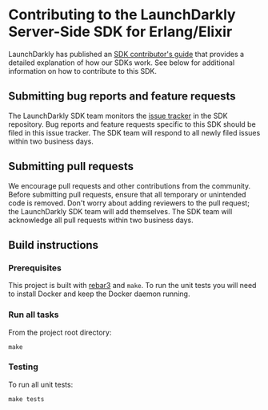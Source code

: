 # Contributing to the LaunchDarkly Server-Side SDK for Erlang/Elixir

LaunchDarkly has published an [SDK contributor's guide](https://docs.launchdarkly.com/docs/sdk-contributors-guide) that provides a detailed explanation of how our SDKs work. See below for additional information on how to contribute to this SDK.

## Submitting bug reports and feature requests

The LaunchDarkly SDK team monitors the [issue tracker](https://github.com/launchdarkly/erlang-server-sdk/issues) in the SDK repository. Bug reports and feature requests specific to this SDK should be filed in this issue tracker. The SDK team will respond to all newly filed issues within two business days.

## Submitting pull requests

We encourage pull requests and other contributions from the community. Before submitting pull requests, ensure that all temporary or unintended code is removed. Don't worry about adding reviewers to the pull request; the LaunchDarkly SDK team will add themselves. The SDK team will acknowledge all pull requests within two business days.

## Build instructions

### Prerequisites

This project is built with [rebar3](https://www.rebar3.org/) and `make`. To run the unit tests you will need to install Docker and keep the Docker daemon running.

### Run all tasks

From the project root directory:

```
make
```

### Testing

To run all unit tests:

```
make tests
```
